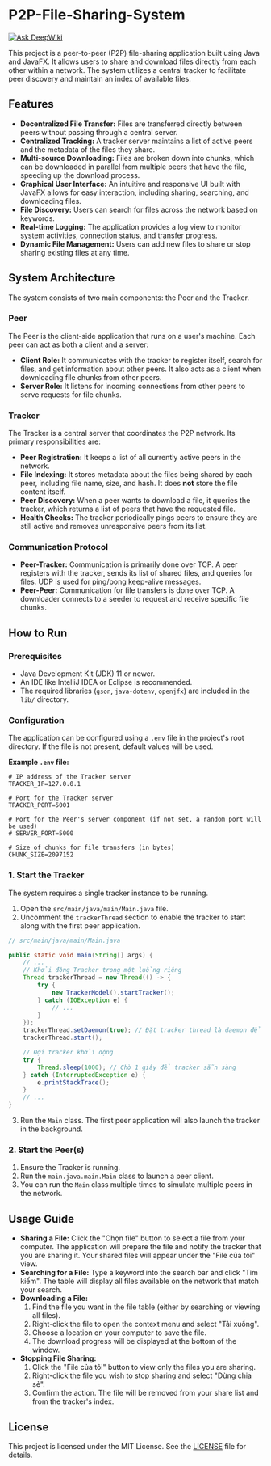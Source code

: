 # P2P-File-Sharing-System
[![Ask DeepWiki](https://devin.ai/assets/askdeepwiki.png)](https://deepwiki.com/Mr-1504/P2P-File-Sharing-System)

This project is a peer-to-peer (P2P) file-sharing application built using Java and JavaFX. It allows users to share and download files directly from each other within a network. The system utilizes a central tracker to facilitate peer discovery and maintain an index of available files.

## Features

-   **Decentralized File Transfer:** Files are transferred directly between peers without passing through a central server.
-   **Centralized Tracking:** A tracker server maintains a list of active peers and the metadata of the files they share.
-   **Multi-source Downloading:** Files are broken down into chunks, which can be downloaded in parallel from multiple peers that have the file, speeding up the download process.
-   **Graphical User Interface:** An intuitive and responsive UI built with JavaFX allows for easy interaction, including sharing, searching, and downloading files.
-   **File Discovery:** Users can search for files across the network based on keywords.
-   **Real-time Logging:** The application provides a log view to monitor system activities, connection status, and transfer progress.
-   **Dynamic File Management:** Users can add new files to share or stop sharing existing files at any time.

## System Architecture

The system consists of two main components: the Peer and the Tracker.

### Peer

The Peer is the client-side application that runs on a user's machine. Each peer can act as both a client and a server:
-   **Client Role:** It communicates with the tracker to register itself, search for files, and get information about other peers. It also acts as a client when downloading file chunks from other peers.
-   **Server Role:** It listens for incoming connections from other peers to serve requests for file chunks.

### Tracker

The Tracker is a central server that coordinates the P2P network. Its primary responsibilities are:
-   **Peer Registration:** It keeps a list of all currently active peers in the network.
-   **File Indexing:** It stores metadata about the files being shared by each peer, including file name, size, and hash. It does **not** store the file content itself.
-   **Peer Discovery:** When a peer wants to download a file, it queries the tracker, which returns a list of peers that have the requested file.
-   **Health Checks:** The tracker periodically pings peers to ensure they are still active and removes unresponsive peers from its list.

### Communication Protocol

-   **Peer-Tracker:** Communication is primarily done over TCP. A peer registers with the tracker, sends its list of shared files, and queries for files. UDP is used for ping/pong keep-alive messages.
-   **Peer-Peer:** Communication for file transfers is done over TCP. A downloader connects to a seeder to request and receive specific file chunks.

## How to Run

### Prerequisites

-   Java Development Kit (JDK) 11 or newer.
-   An IDE like IntelliJ IDEA or Eclipse is recommended.
-   The required libraries (`gson`, `java-dotenv`, `openjfx`) are included in the `lib/` directory.

### Configuration

The application can be configured using a `.env` file in the project's root directory. If the file is not present, default values will be used.

**Example `.env` file:**
```env
# IP address of the Tracker server
TRACKER_IP=127.0.0.1

# Port for the Tracker server
TRACKER_PORT=5001

# Port for the Peer's server component (if not set, a random port will be used)
# SERVER_PORT=5000

# Size of chunks for file transfers (in bytes)
CHUNK_SIZE=2097152
```

### 1. Start the Tracker

The system requires a single tracker instance to be running.
1.  Open the `src/main/java/main/Main.java` file.
2.  Uncomment the `trackerThread` section to enable the tracker to start along with the first peer application.

```java
// src/main/java/main/Main.java

public static void main(String[] args) {
    // ...
    // Khởi động Tracker trong một luồng riêng
    Thread trackerThread = new Thread(() -> {
        try {
            new TrackerModel().startTracker();
        } catch (IOException e) {
            // ...
        }
    });
    trackerThread.setDaemon(true); // Đặt tracker thread là daemon để dừng khi đóng ứng dụng
    trackerThread.start();

    // Đợi tracker khởi động
    try {
        Thread.sleep(1000); // Chờ 1 giây để tracker sẵn sàng
    } catch (InterruptedException e) {
        e.printStackTrace();
    }
    // ...
}
```
3. Run the `Main` class. The first peer application will also launch the tracker in the background.

### 2. Start the Peer(s)

1.  Ensure the Tracker is running.
2.  Run the `main.java.main.Main` class to launch a peer client.
3.  You can run the `Main` class multiple times to simulate multiple peers in the network.

## Usage Guide

-   **Sharing a File:** Click the "Chọn file" button to select a file from your computer. The application will prepare the file and notify the tracker that you are sharing it. Your shared files will appear under the "File của tôi" view.
-   **Searching for a File:** Type a keyword into the search bar and click "Tìm kiếm". The table will display all files available on the network that match your search.
-   **Downloading a File:**
    1.  Find the file you want in the file table (either by searching or viewing all files).
    2.  Right-click the file to open the context menu and select "Tải xuống".
    3.  Choose a location on your computer to save the file.
    4.  The download progress will be displayed at the bottom of the window.
-   **Stopping File Sharing:**
    1.  Click the "File của tôi" button to view only the files you are sharing.
    2.  Right-click the file you wish to stop sharing and select "Dừng chia sẻ".
    3.  Confirm the action. The file will be removed from your share list and from the tracker's index.

## License

This project is licensed under the MIT License. See the [LICENSE](LICENSE) file for details.
